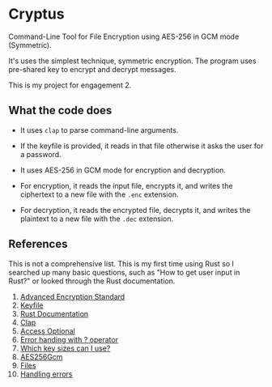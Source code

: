 # Cryptus

Command-Line Tool for File Encryption using AES-256 in GCM mode (Symmetric).

It's uses the simplest technique, symmetric encryption. The program uses pre-shared key to encrypt and decrypt messages.

This is my project for engagement 2.

## What the code does

- It uses `clap` to parse command-line arguments.

- If the keyfile is provided, it reads in that file otherwise it asks the user for a password.

- It uses AES-256 in GCM mode for encryption and decryption.

- For encryption, it reads the input file, encrypts it, and writes the ciphertext to a new file with the `.enc` extension.

- For decryption, it reads the encrypted file, decrypts it, and writes the plaintext to a new file with the `.dec` extension.

## References

This is not a comprehensive list. This is my first time using Rust so I searched up many basic questions, such as "How to get user input in Rust?" or looked through the Rust documentation.

1. [Advanced Encryption Standard](https://en.wikipedia.org/wiki/Advanced_Encryption_Standard)
2. [Keyfile](https://en.wikipedia.org/wiki/Keyfile)
3. [Rust Documentation](https://doc.rust-lang.org/book/)
4. [Clap](https://docs.rs/clap/latest/clap/)
5. [Access Optional](https://doc.rust-lang.org/nightly/core/option/enum.Option.html)
6. [Error handing with ? operator](https://stackoverflow.com/questions/42917566/what-is-this-question-mark-operator-about)
7. [Which key sizes can I use?](https://help.salesforce.com/s/articleView?id=001117903&type=1)
8. [AES256Gcm](https://docs.rs/aes-gcm/latest/aes_gcm/)
9. [Files](https://doc.rust-lang.org/std/fs/struct.File.html)
10. [Handling errors](https://doc.rust-lang.org/book/ch09-02-recoverable-errors-with-result.html)
